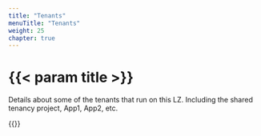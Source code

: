 ```yaml
---
title: "Tenants"
menuTitle: "Tenants"
weight: 25
chapter: true
---
```


# {{< param title >}}

Details about some of the tenants that run on this LZ.  Including the shared tenancy project, App1, App2, etc.

{{<children>}}